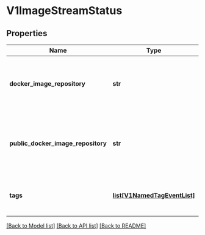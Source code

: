 # V1ImageStreamStatus

## Properties
Name | Type | Description | Notes
------------ | ------------- | ------------- | -------------
**docker_image_repository** | **str** | DockerImageRepository represents the effective location this stream may be accessed at. May be empty until the server determines where the repository is located | 
**public_docker_image_repository** | **str** | PublicDockerImageRepository represents the public location from where the image can be pulled outside the cluster. This field may be empty if the administrator has not exposed the integrated registry externally. | [optional] 
**tags** | [**list[V1NamedTagEventList]**](V1NamedTagEventList.md) | Tags are a historical record of images associated with each tag. The first entry in the TagEvent array is the currently tagged image. | [optional] 

[[Back to Model list]](../README.md#documentation-for-models) [[Back to API list]](../README.md#documentation-for-api-endpoints) [[Back to README]](../README.md)


